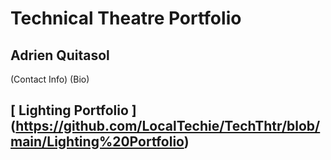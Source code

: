 # Technical Theatre Portfolio #

## Adrien Quitasol
(Contact Info)
(Bio)

## [ Lighting Portfolio ] (https://github.com/LocalTechie/TechThtr/blob/main/Lighting%20Portfolio)
 
